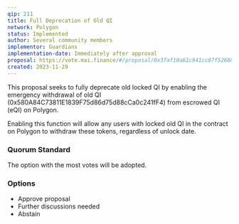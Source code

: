 ```yaml
---
qip: 211
title: Full Deprecation of Old QI
network: Polygon
status: Implemented
author: Several community members
implementor: Guardians
implementation-date: Immediately after approval
proposal: https://vote.mai.finance/#/proposal/0x37af10a61c941cc87f526800bd8447d667fdf5c2555bce59986d364719df86d2
created: 2023-11-29
---
```


This proposal seeks to fully deprecate old locked QI by enabling the emergency withdrawal of old QI (0x580A84C73811E1839F75d86d75d88cCa0c241fF4) from escrowed QI (eQI) on Polygon.

Enabling this function will allow any users with locked old QI in the contract on Polygon to withdraw these tokens, regardless of unlock date.

### Quorum Standard

The option with the most votes will be adopted.

### Options

* Approve proposal
* Further discussions needed
* Abstain

